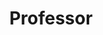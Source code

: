 ---
layout: cv
permalink: /professor/
title: Professor
cv_pdf: example_pdf.pdf
description: Dr. Taeshik Shon received his Ph.D. degree in Information Security from Korea University, Seoul, Korea and his M.S. and B.S. degree in computer engineering from Ajou University, Suwon, Korea. While he was working toward his Ph.D. degree, he was awarded a KOSEF scholarship to be a research scholar in the Digital Technology Center, University of Minnesota, Minneapolis, USA, from February 2004 to February 2005. From Aug. 2005 to Feb. 2011, Dr. Shon had been a senior engineer in the Convergence S/W Lab, DMC R&D Center of Samsung Electronics Co., Ltd. He is currently a professor at the Division of Information and Computer Engineering, College of Information Technology, Ajou University, Suwon, Korea. He was awarded the Gold Prize for the Sixth Information Security Best Paper Award from the Korea Information Security Agency in 2003, the Honorable Prize for the 24th Student Best Paper Award from Microsoft-KISS, 2005, the Bronze Prize for the Samsung Best Paper Award, 2006, and the Second Level of TRIZ Specialist certification in compliance with the International TRIZ Association requirements, 2008. He is also serving as a guest editor, an editorial staff and review committee of Computers and Electrical Engineering - Elsevier, Mobile Network & Applications - Springer, Security and Communication Networks - Wiley InterScience, Wireless Personal Communications - Springer, Journal of The Korea Institute of Information Security and Cryptology, IAENG International Journal of Computer Science, and other journals. His research interests include Convergence Platform Security, Mobile Cloud Computing Security, Mobile/Wireless Network Security, WPAN/WSN Security, anomaly detection algorithms, and machine learning applications.
---